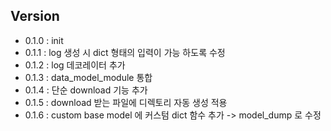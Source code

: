  
## Version
+ 0.1.0 : init
+ 0.1.1 : log 생성 시 dict 형태의 입력이 가능 하도록 수정
+ 0.1.2 : log 데코레이터 추가
+ 0.1.3 : data_model_module 통합
+ 0.1.4 : 단순 download 기능 추가
+ 0.1.5 : download 받는 파일에 디렉토리 자동 생성 적용
+ 0.1.6 : custom base model 에 커스텀 dict 함수 추가 -> model_dump 로 수정
